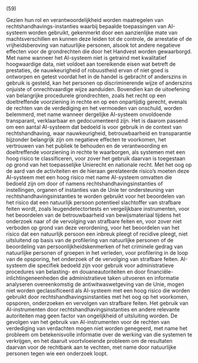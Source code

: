(59)

Gezien hun rol en verantwoordelijkheid worden maatregelen van rechtshandhavings-instanties waarbij bepaalde toepassingen van AI-systeem worden gebruikt, gekenmerkt door een aanzienlijke mate van machtsverschillen en kunnen deze leiden tot de controle, de arrestatie of de vrijheidsberoving van natuurlijke personen, alsook tot andere negatieve effecten voor de grondrechten die door het Handvest worden gewaarborgd. Met name wanneer het AI-systeem niet is getraind met kwalitatief hoogwaardige data, niet voldoet aan toereikende eisen wat betreft de prestaties, de nauwkeurigheid of robuustheid ervan of niet goed is ontworpen en getest voordat het in de handel is gebracht of anderszins in gebruik is gesteld, kan het personen op discriminerende wijze of anderszins onjuiste of onrechtvaardige wijze aanduiden. Bovendien kan de uitoefening van belangrijke procedurele grondrechten, zoals het recht op een doeltreffende voorziening in rechte en op een onpartijdig gerecht, evenals de rechten van de verdediging en het vermoeden van onschuld, worden belemmerd, met name wanneer dergelijke AI-systeem onvoldoende transparant, verklaarbaar en gedocumenteerd zijn. Het is daarom passend om een aantal AI-systeem dat bedoeld is voor gebruik in de context van rechtshandhaving, waar nauwkeurigheid, betrouwbaarheid en transparantie bijzonder belangrijk zijn om negatieve effecten te voorkomen, het vertrouwen van het publiek te behouden en de verantwoording en doeltreffende voorziening in rechte te waarborgen, als systemen met een hoog risico te classificeren, voor zover het gebruik daarvan is toegestaan op grond van het toepasselijke Unierecht en nationale recht. Met het oog op de aard van de activiteiten en de hieraan gerelateerde risico’s moeten deze AI-systeem met een hoog risico met name AI-systeem omvatten die bedoeld zijn om door of namens rechtshandhavingsinstanties of instellingen, organen of instanties van de Unie ter ondersteuning van rechtshandhavingsinstanties te worden gebruikt voor het beoordelen van het risico dat een natuurlijk persoon potentieel slachtoffer van strafbare feiten wordt, zoals leugendetectortests en vergelijkbare instrumenten, voor het beoordelen van de betrouwbaarheid van bewijsmateriaal tijdens het onderzoek naar of de vervolging van strafbare feiten en, voor zover niet verboden op grond van deze verordening, voor het beoordelen van het risico dat een natuurlijk persoon een inbreuk pleegt of recidive pleegt, niet uitsluitend op basis van de profilering van natuurlijke personen of de beoordeling van persoonlijkheidskenmerken of het criminele gedrag van natuurlijke personen of groepen in het verleden, voor profilering in de loop van de opsporing, het onderzoek of de vervolging van strafbare feiten. AI-systeem die specifiek bedoeld zijn voor gebruik voor administratieve procedures van belasting- en douaneautoriteiten en door financiële-inlichtingeneenheden die administratieve taken uitvoeren en informatie analyseren overeenkomstig de antiwitwaswetgeving van de Unie, mogen niet worden geclassificeerd als AI-systeem met een hoog risico die worden gebruikt door rechtshandhavingsinstanties met het oog op het voorkomen, opsporen, onderzoeken en vervolgen van strafbare feiten. Het gebruik van AI-instrumenten door rechtshandhavingsinstanties en andere relevante autoriteiten mag geen factor van ongelijkheid of uitsluiting worden. De gevolgen van het gebruik van AI-instrumenten voor de rechten van verdediging van verdachten mogen niet worden genegeerd, met name het probleem om betekenisvolle informatie over de werking van die systemen te verkrijgen, en het daaruit voortvloeiende probleem om de resultaten daarvan voor de rechtbank aan te vechten, met name door natuurlijke personen tegen wie een onderzoek loopt.
